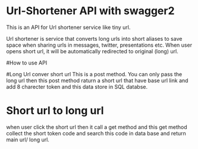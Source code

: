 # Url-Shortener API with swagger2
This is an API for Url shortener service like tiny url. 

Url shortener is service that converts long urls into short aliases to save space when sharing urls in messages, twitter, presentations etc.
When user opens short url, it will be automatically redirected to original (long) url.

#How to use API

#Long Url conver short url
  This is a post method. You can only pass the long url then this post method raturn a short url that have base url link and add 8 charecter token and this data store in SQL databse.
  
  
# Short url to long url
  when user click the short url then it call a get method and this get method collect the short token code and search this code in data base and return main url/ long url.
